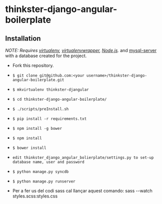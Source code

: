 # thinkster-django-angular-boilerplate

## Installation

*NOTE: Requires [virtualenv](http://virtualenv.readthedocs.org/en/latest/),
[virtualenvwrapper](http://virtualenvwrapper.readthedocs.org/en/latest/),
[Node.js](http://nodejs.org/).* and [mysql-server](https://dev.mysql.com/doc/refman/5.7/en/linux-installation.html) with a database created for the project.

* Fork this repository.
* `$ git clone git@github.com:<your username>/thinkster-django-angular-boilerplate.git`
* `$ mkvirtualenv thinkster-djangular`
* `$ cd thinkster-django-angular-boilerplate/`
* `$ ./scripts/preInstall.sh`
* `$ pip install -r requirements.txt`
* `$ npm install -g bower`
* `$ npm install`
* `$ bower install`
* `edit thinkster_django_angular_bolierplate/settings.py to set-up database name, user and password`
* `$ python manage.py syncdb`
* `$ python manage.py runserver`

* Per a fer us del codi sass cal llançar aquest comando:
sass --watch styles.scss:styles.css